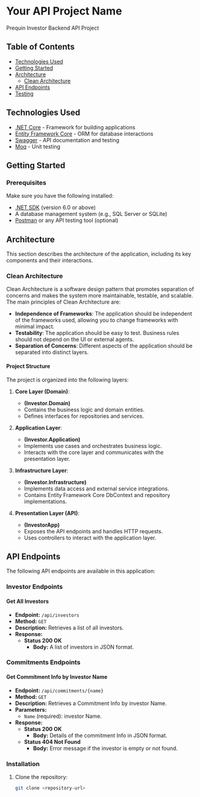 # Your API Project Name

Prequin Investor Backend API Project

## Table of Contents

- [Technologies Used](#technologies-used)
- [Getting Started](#getting-started)
- [Architecture](#architecture)
  - [Clean Architecture](#clean-architecture)
- [API Endpoints](#api-endpoints)
- [Testing](#testing)

## Technologies Used

- [.NET Core](https://dotnet.microsoft.com/) - Framework for building applications
- [Entity Framework Core](https://docs.microsoft.com/en-us/ef/core/) - ORM for database interactions
- [Swagger](https://swagger.io/) - API documentation and testing
- [Moq](https://github.com/jbogard/MediatR) - Unit testing

## Getting Started

### Prerequisites

Make sure you have the following installed:

- [.NET SDK](https://dotnet.microsoft.com/download) (version 6.0 or above)
- A database management system (e.g., SQL Server or SQLite)
- [Postman](https://www.postman.com/) or any API testing tool (optional)

## Architecture

This section describes the architecture of the application, including its key components and their interactions.

### Clean Architecture

Clean Architecture is a software design pattern that promotes separation of concerns and makes the system more maintainable, testable, and scalable. The main principles of Clean Architecture are:

- **Independence of Frameworks**: The application should be independent of the frameworks used, allowing you to change frameworks with minimal impact.
- **Testability**: The application should be easy to test. Business rules should not depend on the UI or external agents.
- **Separation of Concerns**: Different aspects of the application should be separated into distinct layers.

#### Project Structure

The project is organized into the following layers:

1. **Core Layer (Domain)**:

   - **(Investor.Domain)**
   - Contains the business logic and domain entities.
   - Defines interfaces for repositories and services.

2. **Application Layer**:

   - **(Investor.Application)**
   - Implements use cases and orchestrates business logic.
   - Interacts with the core layer and communicates with the presentation layer.

3. **Infrastructure Layer**:

   - **(Investor.Infrastructure)**
   - Implements data access and external service integrations.
   - Contains Entity Framework Core DbContext and repository implementations.

4. **Presentation Layer (API)**:

   - **(InvestorApp)**
   - Exposes the API endpoints and handles HTTP requests.
   - Uses controllers to interact with the application layer.

## API Endpoints

The following API endpoints are available in this application:

### Investor Endpoints

#### Get All Investors

- **Endpoint:** `/api/investors`
- **Method:** `GET`
- **Description:** Retrieves a list of all investors.
- **Response:**
  - **Status 200 OK**
    - **Body:** A list of investors in JSON format.

### Commitments Endpoints

#### Get Commitment Info by Investor Name

- **Endpoint:** `/api/commitments/{name}`
- **Method:** `GET`
- **Description:** Retrieves a Commitment Info by investor Name.
- **Parameters:**
  - `Name` (required): investor Name.
- **Response:**
  - **Status 200 OK**
    - **Body:** Details of the commitment Info in JSON format.
  - **Status 404 Not Found**
    - **Body:** Error message if the investor is empty or not found.

### Installation

1. Clone the repository:

   ```bash
   git clone <repository-url>
   ```

